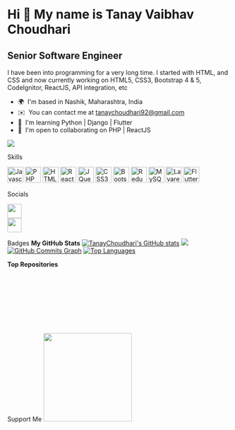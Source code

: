 Hi 👋 My name is Tanay Vaibhav Choudhari
========================================

Senior Software Engineer
------------------------

I have been into programming for a very long time. I started with HTML, and CSS and now currently working on HTML5, CSS3, Bootstrap 4 & 5, CodeIgnitor, ReactJS, API integration, etc

*   🌍  I'm based in Nashik, Maharashtra, India
*   ✉️  You can contact me at [tanaychoudhari92@gmail.com](mailto:tanaychoudhari92@gmail.com)
*   🧠  I'm learning Python | Django | Flutter
*   🤝  I'm open to collaborating on PHP | ReactJS

<a href="https://www.github.com/TanayChoudhari" target="_blank" rel="noreferrer"><img src="https://img.shields.io/github/followers/TanayChoudhari?logo=github&style=for-the-badge&color=84cc16&labelColor=1c1917" /></a>

Skills
	<p align="left">
		<a href="https://developer.mozilla.org/en-US/docs/Web/JavaScript" target="_blank" rel="noreferrer"><img src="https://raw.githubusercontent.com/danielcranney/readme-generator/main/public/icons/skills/javascript-colored.svg" width="36" height="36" alt="Javascript" /></a>
        <a href="https://www.php.net/" target="_blank" rel="noreferrer"><img src="https://raw.githubusercontent.com/danielcranney/readme-generator/main/public/icons/skills/php-colored.svg" width="36" height="36" alt="PHP" /></a>
        <a href="https://developer.mozilla.org/en-US/docs/Glossary/HTML5" target="_blank" rel="noreferrer"><img src="https://raw.githubusercontent.com/danielcranney/readme-generator/main/public/icons/skills/html5-colored.svg" width="36" height="36" alt="HTML5" /></a>
        <a href="https://reactjs.org/" target="_blank" rel="noreferrer"><img src="https://raw.githubusercontent.com/danielcranney/readme-generator/main/public/icons/skills/react-colored.svg" width="36" height="36" alt="React" /></a>
        <a href="https://jquery.com/" target="_blank" rel="noreferrer"><img src="https://raw.githubusercontent.com/danielcranney/readme-generator/main/public/icons/skills/jquery-colored.svg" width="36" height="36" alt="JQuery" /></a>
        <a href="https://www.w3.org/TR/CSS/#css" target="_blank" rel="noreferrer"><img src="https://raw.githubusercontent.com/danielcranney/readme-generator/main/public/icons/skills/css3-colored.svg" width="36" height="36" alt="CSS3" /></a>
        <a href="https://getbootstrap.com/" target="_blank" rel="noreferrer"><img src="https://raw.githubusercontent.com/danielcranney/readme-generator/main/public/icons/skills/bootstrap-colored.svg" width="36" height="36" alt="Bootstrap" /></a>
        <a href="https://redux.js.org/" target="_blank" rel="noreferrer"><img src="https://raw.githubusercontent.com/danielcranney/readme-generator/main/public/icons/skills/redux-colored.svg" width="36" height="36" alt="Redux" /></a>
        <a href="https://www.mysql.com/" target="_blank" rel="noreferrer"><img src="https://raw.githubusercontent.com/danielcranney/readme-generator/main/public/icons/skills/mysql-colored.svg" width="36" height="36" alt="MySQL" /></a>
        <a href="https://laravel.com/" target="_blank" rel="noreferrer"><img src="https://raw.githubusercontent.com/danielcranney/readme-generator/main/public/icons/skills/laravel-colored.svg" width="36" height="36" alt="Lavarel" /></a>
         <a href="https://flutter.dev/" target="_blank" rel="noreferrer"><img src="https://raw.githubusercontent.com/danielcranney/readme-generator/main/public/icons/skills/flutter-colored.svg" width="36" height="36" alt="Flutter" /></a>
     </p>
                    
Socials
	<p align="left">
   		<a href="https://www.github.com/TanayChoudhari" target="_blank" rel="noreferrer"><img src="https://raw.githubusercontent.com/danielcranney/readme-generator/main/public/icons/socials/github.svg" width="32" height="32" /></a>                   
        <a href="https://www.linkedin.com/in/tanay-choudhari-281a931aa" target="_blank" rel="noreferrer"><img src="https://raw.githubusercontent.com/danielcranney/readme-generator/main/public/icons/socials/linkedin.svg" width="32" height="32" /></a>
	</p>
	
Badges
<b>My GitHub Stats</b>
		<a href="http://www.github.com/TanayChoudhari"><img src="https://github-readme-stats.vercel.app/api?username=TanayChoudhari&show_icons=true&hide=&count_private=true&title_color=ef4444&text_color=ffffff&icon_color=84cc16&bg_color=1c1917&hide_border=true&show_icons=true" alt="TanayChoudhari's GitHub stats" /></a>
		<a href="http://www.github.com/TanayChoudhari"><img src="https://github-readme-streak-stats.herokuapp.com/?user=TanayChoudhari&stroke=ffffff&background=1c1917&ring=ef4444&fire=ef4444&currStreakNum=ffffff&currStreakLabel=ef4444&sideNums=ffffff&sideLabels=ffffff&dates=ffffff&hide_border=true" /></a>
		<a href="http://www.github.com/TanayChoudhari"><img src="https://activity-graph.herokuapp.com/graph?username=TanayChoudhari&bg_color=1c1917&color=ffffff&line=84cc16&point=ffffff&area_color=1c1917&area=true&hide_border=true&custom_title=GitHub%20Commits%20Graph" alt="GitHub Commits Graph" /></a>
		<a href="https://github.com/TanayChoudhari" align="left"><img src="https://github-readme-stats.vercel.app/api/top-langs/?username=TanayChoudhari&langs_count=10&title_color=ef4444&text_color=ffffff&icon_color=84cc16&bg_color=1c1917&hide_border=true&locale=en&custom_title=Top%20%Languages" alt="Top Languages" /></a>
		
<b>Top Repositories</b>
	<div width="100%" align="center"></div><br /><br /><br /><br /><br /><br /><br />
	
Support Me
	<a href="https://www.buymeacoffee.com/tanaychoudhari"><img src="https://cdn.buymeacoffee.com/buttons/v2/default-yellow.png" width="200" /></a>
